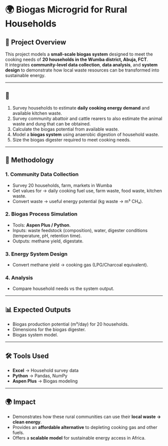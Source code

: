 # 🌍 Biogas Microgrid for Rural Households  

## 📖 Project Overview  
This project models a **small-scale biogas system** designed to meet the cooking needs of **20 households in the Wumba district, Abuja, FCT**.  
It integrates **community-level data collection**, **data analysis**, and **system design** to demonstrate how local waste resources can be transformed into sustainable energy.  

---

## 🎯 
1. Survey households to estimate **daily cooking energy demand** and available kitchen waste.
2. Survey community abattoir and cattle rearers to also estimate the animal waste and dung that can be obtained.
3. Calculate the biogas potential from available waste.
4. Model a **biogas system** using anaerobic digestion of household waste.  
5. Size the biogas digester required to meet cooking needs.

---

## 🔬 Methodology  

### 1. Community Data Collection  
- Survey 20 households, farm, markets in Wumba
- Get values for → daily cooking fuel use, farm waste, food waste, kitchen waste.  
- Convert waste → useful energy potential (kg waste → m³ CH₄).  

### 2. Biogas Process Simulation  
- Tools: **Aspen Plus / Python**.  
- Inputs: waste feedstock (composition), water, digester conditions (temperature, pH, retention time).  
- Outputs: methane yield, digestate.  

### 3. Energy System Design  
- Convert methane yield → cooking gas (LPG/Charcoal equivalent).  

### 4. Analysis  
- Compare household needs vs the system output.  

---

## 📊 Expected Outputs  
- Biogas production potential (m³/day) for 20 households.  
- Dimensions for the biogas digester.  
- Biogas system model.    

---

## 🛠 Tools Used  
- **Excel** → Household survey data
- **Python** → Pandas, NumPy  
- **Aspen Plus** → Biogas modeling    

---

## 🌍 Impact  
- Demonstrates how these rural communities can use their **local waste → clean energy**.  
- Provides an **affordable alternative** to depleting cooking gas and other fuels.  
- Offers a **scalable model** for sustainable energy access in Africa.  

